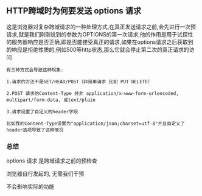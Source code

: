 <!--
 * @Author: hcs
 * @Date: 2023-02-08 15:00:48
 * @LastEditTime: 2023-04-17 09:30:52
 * @LastEditors: Do not edit
 * @Description: Modify here please
 * @FilePath: \git_program\FEStudy\网络相关知识\options请求.md
-->
## HTTP跨域时为何要发送 options 请求 

   这是浏览器对复杂跨域请求的一种处理方式,在真正发送请求之前,会先进行一次预请求,就是我们刚刚说到的参数为OPTIONS的第一次请求,他的作用是用于试探性的服务器响应是否正确,即是否能接受真正的请求,如果在options请求之后获取到的响应是拒绝性质的,例如500等http状态,那么它就会停止第二次的真正请求的访问

    有三种方式会导致这种现象:

    1.请求的方法不是GET/HEAD/POST（非简单请求 比如 PUT DELETE）

    2.POST 请求的Content-Type 并非 application/x-www-form-urlencoded, multipart/form-data, 或text/plain

    3.请求设置了自定义的header字段

    比如我的Content-Type设置为"application/json;charset=utf-8"并且自定义了header选项导致了这种情况

### 总结
  options 请求 是跨域请求之前的预检查

  浏览器自行发起的, 无需我们干预

  不会影响实际的功能
